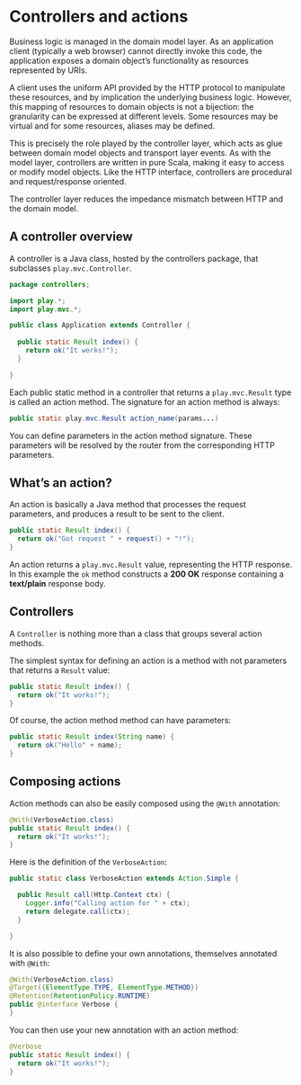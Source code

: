 # Controllers and actions

Business logic is managed in the domain model layer. As an application client (typically a web browser) cannot directly invoke this code, the application exposes a domain object’s functionality as resources represented by URIs.

A client uses the uniform API provided by the HTTP protocol to manipulate these resources, and by implication the underlying business logic. However, this mapping of resources to domain objects is not a bijection: the granularity can be expressed at different levels. Some resources may be virtual and for some resources, aliases may be defined.

This is precisely the role played by the controller layer, which acts as glue between domain model objects and transport layer events. As with the model layer, controllers are written in pure Scala, making it easy to access or modify model objects. Like the HTTP interface, controllers are procedural and request/response oriented.

The controller layer reduces the impedance mismatch between HTTP and the domain model.

## A controller overview

A controller is a Java class, hosted by the controllers package, that subclasses `play.mvc.Controller`. 

```java
package controllers;

import play.*;
import play.mvc.*;

public class Application extends Controller {
  
  public static Result index() {
    return ok("It works!");
  }

}
```

Each public static method in a controller that returns a `play.mvc.Result` type is called an action method. The signature for an action method is always:

```java
public static play.mvc.Result action_name(params...)
```

You can define parameters in the action method signature. These parameters will be resolved by the router from the corresponding HTTP parameters.

## What’s an action?

An action is basically a Java method that processes the request parameters, and produces a result to be sent to the client.

```java
public static Result index() {
  return ok("Got request " + request() + "!");
}
```

An action returns a `play.mvc.Result` value, representing the HTTP response. In this example the `ok` method constructs a **200 OK** response containing a **text/plain** response body.

## Controllers 

A `Controller` is nothing more than a class that groups several action methods. 

The simplest syntax for defining an action is a method with not parameters that returns a `Result` value:

```java
public static Result index() {
  return ok("It works!");
}
```

Of course, the action method method can have parameters:

```java
public static Result index(String name) {
  return ok("Hello" + name);
}
```

## Composing actions

Action methods can also be easily composed using the `@With` annotation: 

```java
@With(VerboseAction.class)
public static Result index() {
  return ok("It works!");
}
```

Here is the definition of the `VerboseAction`:

```java
public static class VerboseAction extends Action.Simple {

  public Result call(Http.Context ctx) {
    Logger.info("Calling action for " + ctx);
    return delegate.call(ctx);
  }

}
```

It is also possible to define your own annotations, themselves annotated with `@With`:

```java
@With(VerboseAction.class)
@Target({ElementType.TYPE, ElementType.METHOD})
@Retention(RetentionPolicy.RUNTIME)
public @interface Verbose {
}
```

You can then use your new annotation with an action method:

```java
@Verbose
public static Result index() {
  return ok("It works!");
}
```





